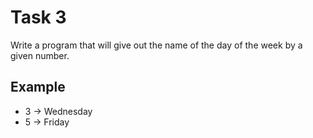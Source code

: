 # Task 3

Write a program that will give out the name of the day of the week by a given
number.

## Example

- 3 -> Wednesday
- 5 -> Friday
